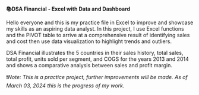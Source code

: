 **📚DSA Financial - Excel with Data and Dashboard**

Hello everyone and this is my practice file in Excel to improve and showcase my skills as an aspiring data analyst. In this project, I use Excel functions and the PIVOT table to arrive at a comprehensive result of identifying sales and cost then use data visualization to highlight trends and outliers.

DSA Financial illustrates the 5 countries in their sales history, total sales, total profit, units sold per segment, and COGS for the years 2013 and 2014 and shows a comparative analysis between sales and profit margin.

❗*Note: This is a practice project, further improvements will be made. As of *March 03, 2024* this is the progress of my work.*

